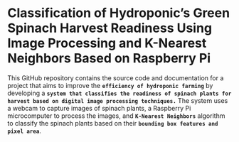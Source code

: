 # Classification of Hydroponic’s Green Spinach Harvest Readiness Using Image Processing and K-Nearest Neighbors Based on Raspberry Pi
This GitHub repository contains the source code and documentation for a project that aims to improve the **`efficiency of hydroponic farming`** by developing a **`system that classifies the readiness of spinach plants for harvest based on digital image processing techniques.`** The system uses a webcam to capture images of spinach plants, a Raspberry Pi microcomputer to process the images, and **`K-Nearest Neighbors`** algorithm to classify the spinach plants based on their **`bounding box features and pixel area`**.
